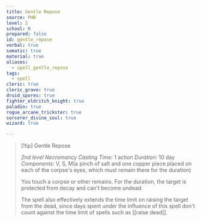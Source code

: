 ```yaml
---
title: Gentle Repose
source: PHB
level: 2
school: N
prepared: false
id: gentle_repose
verbal: true
somatic: true
material: true
aliases:
  - spell_gentle_repose
tags:
  - spell
cleric: true
cleric_grave: true
druid_spores: true
fighter_eldritch_knight: true
paladin: true
rogue_arcane_trickster: true
sorcerer_divine_soul: true
wizard: true

---
```

>[!tip] Gentle Repose
>
> *2nd level Necromancy*
> *Casting Time:* 1 action
> *Duration:* 10 day
> *Components:* V, S, M(a pinch of salt and one copper piece placed on each of the corpse's eyes, which must remain there for the duration)
>
>You touch a corpse or other remains. For the duration, the target is protected from decay and can't become undead.
>
>The spell also effectively extends the time limit on raising the target from the dead, since days spent under the influence of this spell don't count against the time limit of spells such as [[raise dead]].
>

